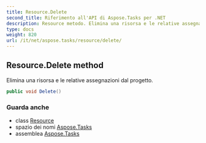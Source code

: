 ```yaml
---
title: Resource.Delete
second_title: Riferimento all'API di Aspose.Tasks per .NET
description: Resource metodo. Elimina una risorsa e le relative assegnazioni dal progetto.
type: docs
weight: 820
url: /it/net/aspose.tasks/resource/delete/
---
```

## Resource.Delete method

Elimina una risorsa e le relative assegnazioni dal progetto.

```csharp
public void Delete()
```

### Guarda anche

* class [Resource](../)
* spazio dei nomi [Aspose.Tasks](../../resource/)
* assemblea [Aspose.Tasks](../../../)


